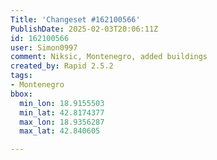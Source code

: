 ```yaml
---
Title: 'Changeset #162100566'
PublishDate: 2025-02-03T20:06:11Z
id: 162100566
user: Simon0997
comment: Niksic, Montenegro, added buildings
created_by: Rapid 2.5.2
tags:
- Montenegro
bbox:
  min_lon: 18.9155503
  min_lat: 42.8174377
  max_lon: 18.9356287
  max_lat: 42.840605

---
```

